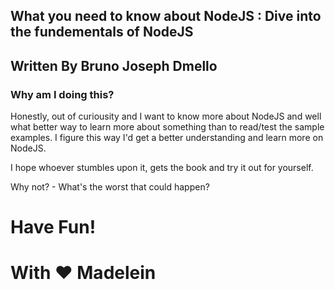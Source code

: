 ## What you need to know about NodeJS : Dive into the fundementals of NodeJS

## Written By Bruno Joseph Dmello


### Why am I doing this?

Honestly, out of curiousity and I want to know more about NodeJS and well what better way to learn more about something than to read/test the sample examples. I figure this way I'd get a better understanding and learn more on NodeJS.

I hope whoever stumbles upon it, gets the book and try it out for yourself.

Why not? - What's the worst that could happen?

# Have Fun!


# With ❤ Madelein